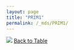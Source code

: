 ```yaml
---
layout: page
title: "PRIM1"
permalink: /_mds/PRIM1/
---
```


![](../../alns_9.28.22/aln_5HSAA084405_0.977.png?raw=true
)
[Back to Table](../../display)
